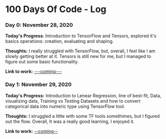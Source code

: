 # 100 Days Of Code - Log

### Day 0: November 28, 2020

**Today's Progress**: Introduction to TensorFlow and Tensors, explored it's basics operations: creation, evaluating and shaping.

**Thoughts:** I really struggled with TensorFlow, but, overall, I feel like I am slowly getting better at it. Tensors is still new for me, but I managed to figure out some basic functionality.

**Link to work:** [---coming---](http://www.github.com)

### Day 1: November 29, 2020

**Today's Progress:** Introduction to Lenear Regression, line of best-fit, Data, visualizing data, Training vs Testing Datasets and how to convert categorical data into numeric type using TensorFlow tool.

**Thoughts:** I struggled a little with some TF tools somethimes, but I figured out the flow. Overall, It was a really good learning, I enjoyed it.

**Link to work:** [--coming--](https://www.github.com)
